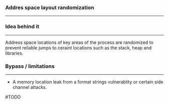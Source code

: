 ### Addres space layout randomization
----

### Idea behind it
----
Address space locations of key areas of the process are randomized to prevent reliable jumps to ceraint locations such as the stack, heap and libraries.


### Bypass / limitations
----
- A memory location leak from a format strings vulnerablity or certain side channel attacks.

#TODO